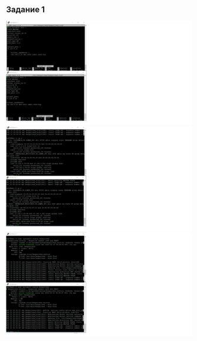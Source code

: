 ## Задание 1

<img src="https://github.com/ya-haf/keepalived/blob/main/img/keepalived_1.png?raw=true">
<img src="https://github.com/ya-haf/keepalived/blob/main/img/keepalived_2.png?raw=true">
<img src="https://github.com/ya-haf/keepalived/blob/main/img/keepalived_3.png?raw=true">
